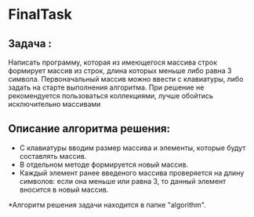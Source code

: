 # FinalTask
## Задача :
Написать программу, которая из имеющегося массива строк формирует массив из строк, длина которых меньше либо равна 3 символа. Первоначальный массив можно ввести с клавиатуры, либо задать на старте выполнения алгоритма. При решение не рекомендуется пользоваться коллекциями, лучше обойтись исключительно массивами
## Описание алгоритма решения:
* С клавиатуры вводим размер массива и элементы, которые будут составлять массив. 
* В отдельном методе формируется новый массив. 
* Каждый элемент ранее введеного массива проверяется на длину символов: если она меньше или равна 3, то данный элемент вносится в новый массив.


*Алгоритм решения задачи находится в папке "algorithm".

